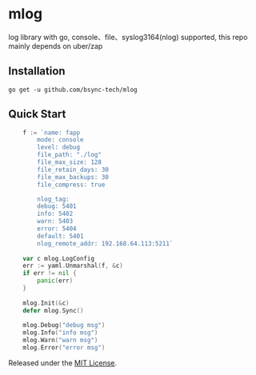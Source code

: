 # mlog

log library with go, console、file、syslog3164(nlog) supported, this repo mainly depends on uber/zap

## Installation

`go get -u github.com/bsync-tech/mlog`

## Quick Start

```go
    f := `name: fapp
        mode: console
        level: debug
        file_path: "./log"
        file_max_size: 128
        file_retain_days: 30
        file_max_backups: 30
        file_compress: true

        nlog_tag:
        debug: 5401
        info: 5402
        warn: 5403
        error: 5404
        default: 5401
        nlog_remote_addr: 192.168.64.113:5211`
        
    var c mlog.LogConfig
    err := yaml.Unmarshal(f, &c)
    if err != nil {
        panic(err)
    }
    
    mlog.Init(&c)
    defer mlog.Sync()
    
    mlog.Debug("debug msg")
    mlog.Info("info msg")
    mlog.Warn("warn msg")
    mlog.Error("error msg")
```

Released under the [MIT License](LICENSE.txt).
